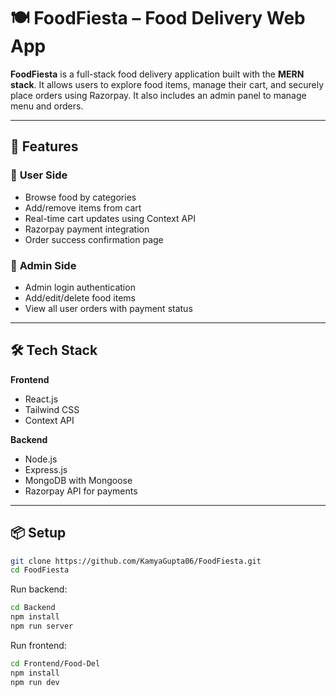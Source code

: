 # 🍽️ **FoodFiesta – Food Delivery Web App**

**FoodFiesta** is a full-stack food delivery application built with the **MERN stack**. It allows users to explore food items, manage their cart, and securely place orders using Razorpay. It also includes an admin panel to manage menu and orders.

---

## 📌 **Features**

### 👤 **User Side**
- Browse food by categories
- Add/remove items from cart
- Real-time cart updates using Context API
- Razorpay payment integration
- Order success confirmation page

### 👤 **Admin Side**
- Admin login authentication
- Add/edit/delete food items
- View all user orders with payment status

---

## 🛠️ Tech Stack

**Frontend**
- React.js
- Tailwind CSS
- Context API

**Backend**
- Node.js
- Express.js
- MongoDB with Mongoose
- Razorpay API for payments

---

## 📦 Setup

```bash
git clone https://github.com/KamyaGupta06/FoodFiesta.git
cd FoodFiesta
```

Run backend:
```bash
cd Backend
npm install
npm run server
```

Run frontend:
```bash
cd Frontend/Food-Del
npm install
npm run dev
```

